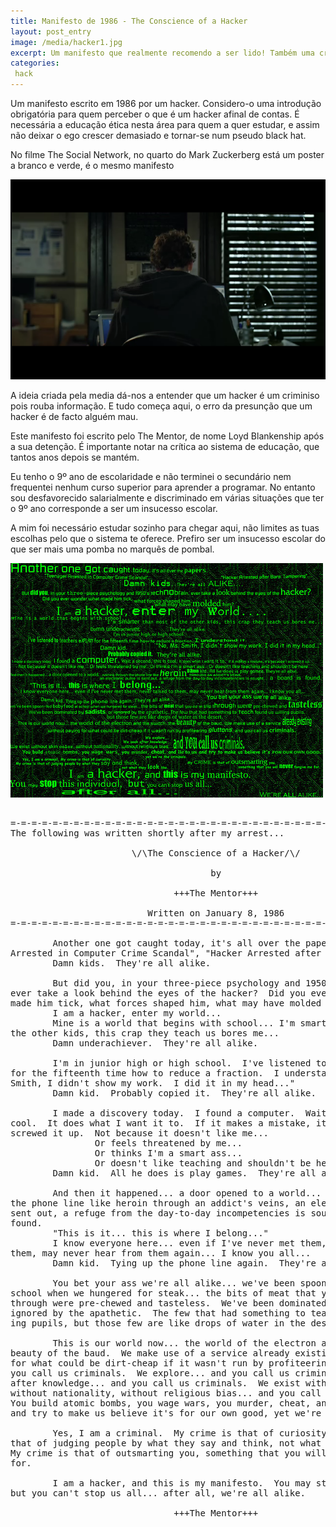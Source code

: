 ```yaml
---
title: Manifesto de 1986 - The Conscience of a Hacker
layout: post_entry
image: /media/hacker1.jpg
excerpt: Um manifesto que realmente recomendo a ser lido! Também uma crítica ao nosso sistema de educação
categories:
 hack
---
```


Um manifesto escrito em 1986 por um hacker. Considero-o uma introdução obrigatória para quem perceber o que é um hacker afinal de contas. É necessária a educação ética nesta área para quem a quer estudar, e assim não deixar o ego crescer demasiado e tornar-se num pseudo black hat.

No filme The Social Network, no quarto do Mark Zuckerberg está um poster a branco e verde, é o mesmo manifesto

<img class="post-entry__image" src="/media/posts/hacker-manifest2.png" />

A ideia criada pela media dá-nos a entender que um hacker é um criminiso pois rouba informação. E tudo começa aqui, o erro da presunção que um hacker é de facto alguém mau.

Este manifesto foi escrito pelo The Mentor, de nome Loyd Blankenship após a sua detenção. É importante notar na crítica ao sistema de educação, que tantos anos depois se mantém.

Eu tenho o 9º ano de escolaridade e não terminei o secundário nem frequentei nenhum curso superior para aprender a programar. No entanto sou desfavorecido salarialmente e discriminado em várias situações que ter o 9º ano corresponde a ser um insucesso escolar.

A mim foi necessário estudar sozinho para chegar aqui, não limites as tuas escolhas pelo que o sistema te oferece. Prefiro ser um insucesso escolar do que ser mais uma pomba no marquês de pombal.


<img class="post-entry__image" src="/media/posts/hacker-manifesto1.jpg" />

<pre>

=-=-=-=-=-=-=-=-=-=-=-=-=-=-=-=-=-=-=-=-=-=-=-=-=-=-=-=-=-=-=-=-=-=-=-=-=-=-=-=
The following was written shortly after my arrest...

                       \/\The Conscience of a Hacker/\/

                                      by

                               +++The Mentor+++

                          Written on January 8, 1986
=-=-=-=-=-=-=-=-=-=-=-=-=-=-=-=-=-=-=-=-=-=-=-=-=-=-=-=-=-=-=-=-=-=-=-=-=-=-=-=

        Another one got caught today, it's all over the papers.  "Teenager
Arrested in Computer Crime Scandal", "Hacker Arrested after Bank Tampering"...
        Damn kids.  They're all alike.

        But did you, in your three-piece psychology and 1950's technobrain,
ever take a look behind the eyes of the hacker?  Did you ever wonder what
made him tick, what forces shaped him, what may have molded him?
        I am a hacker, enter my world...
        Mine is a world that begins with school... I'm smarter than most of
the other kids, this crap they teach us bores me...
        Damn underachiever.  They're all alike.

        I'm in junior high or high school.  I've listened to teachers explain
for the fifteenth time how to reduce a fraction.  I understand it.  "No, Ms.
Smith, I didn't show my work.  I did it in my head..."
        Damn kid.  Probably copied it.  They're all alike.

        I made a discovery today.  I found a computer.  Wait a second, this is
cool.  It does what I want it to.  If it makes a mistake, it's because I
screwed it up.  Not because it doesn't like me...
                Or feels threatened by me...
                Or thinks I'm a smart ass...
                Or doesn't like teaching and shouldn't be here...
        Damn kid.  All he does is play games.  They're all alike.

        And then it happened... a door opened to a world... rushing through
the phone line like heroin through an addict's veins, an electronic pulse is
sent out, a refuge from the day-to-day incompetencies is sought... a board is
found.
        "This is it... this is where I belong..."
        I know everyone here... even if I've never met them, never talked to
them, may never hear from them again... I know you all...
        Damn kid.  Tying up the phone line again.  They're all alike...

        You bet your ass we're all alike... we've been spoon-fed baby food at
school when we hungered for steak... the bits of meat that you did let slip
through were pre-chewed and tasteless.  We've been dominated by sadists, or
ignored by the apathetic.  The few that had something to teach found us will-
ing pupils, but those few are like drops of water in the desert.

        This is our world now... the world of the electron and the switch, the
beauty of the baud.  We make use of a service already existing without paying
for what could be dirt-cheap if it wasn't run by profiteering gluttons, and
you call us criminals.  We explore... and you call us criminals.  We seek
after knowledge... and you call us criminals.  We exist without skin color,
without nationality, without religious bias... and you call us criminals.
You build atomic bombs, you wage wars, you murder, cheat, and lie to us
and try to make us believe it's for our own good, yet we're the criminals.

        Yes, I am a criminal.  My crime is that of curiosity.  My crime is
that of judging people by what they say and think, not what they look like.
My crime is that of outsmarting you, something that you will never forgive me
for.

        I am a hacker, and this is my manifesto.  You may stop this individual,
but you can't stop us all... after all, we're all alike.

                               +++The Mentor+++
_________________________________________________________</pre>
